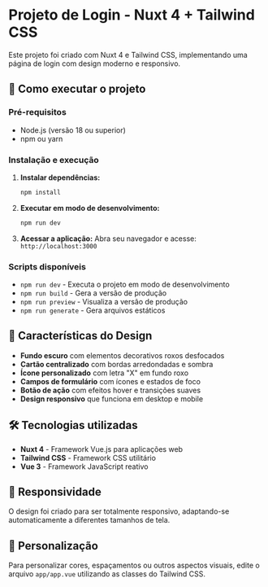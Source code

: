 # Projeto de Login - Nuxt 4 + Tailwind CSS

Este projeto foi criado com Nuxt 4 e Tailwind CSS, implementando uma página de login com design moderno e responsivo.

## 🚀 Como executar o projeto

### Pré-requisitos
- Node.js (versão 18 ou superior)
- npm ou yarn

### Instalação e execução

1. **Instalar dependências:**
   ```bash
   npm install
   ```

2. **Executar em modo de desenvolvimento:**
   ```bash
   npm run dev
   ```

3. **Acessar a aplicação:**
   Abra seu navegador e acesse: `http://localhost:3000`

### Scripts disponíveis

- `npm run dev` - Executa o projeto em modo de desenvolvimento
- `npm run build` - Gera a versão de produção
- `npm run preview` - Visualiza a versão de produção
- `npm run generate` - Gera arquivos estáticos

## 🎨 Características do Design

- **Fundo escuro** com elementos decorativos roxos desfocados
- **Cartão centralizado** com bordas arredondadas e sombra
- **Ícone personalizado** com letra "X" em fundo roxo
- **Campos de formulário** com ícones e estados de foco
- **Botão de ação** com efeitos hover e transições suaves
- **Design responsivo** que funciona em desktop e mobile

## 🛠️ Tecnologias utilizadas

- **Nuxt 4** - Framework Vue.js para aplicações web
- **Tailwind CSS** - Framework CSS utilitário
- **Vue 3** - Framework JavaScript reativo

## 📱 Responsividade

O design foi criado para ser totalmente responsivo, adaptando-se automaticamente a diferentes tamanhos de tela.

## 🔧 Personalização

Para personalizar cores, espaçamentos ou outros aspectos visuais, edite o arquivo `app/app.vue` utilizando as classes do Tailwind CSS.

